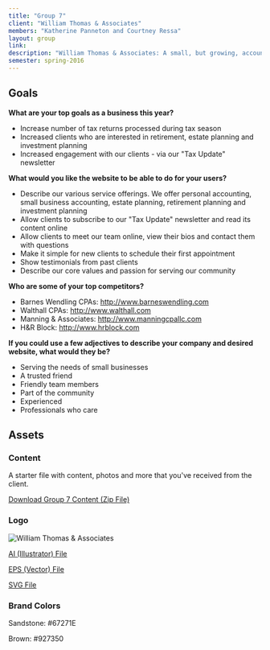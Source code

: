 ```yaml
---
title: "Group 7"
client: "William Thomas & Associates"
members: "Katherine Panneton and Courtney Ressa"
layout: group
link: 
description: "William Thomas & Associates: A small, but growing, accounting firm that has prided itself in serving its local clientele across many generations."
semester: spring-2016
---
```


## Goals

**What are your top goals as a business this year?**

* Increase number of tax returns processed during tax season
* Increased clients who are interested in retirement, estate planning and investment planning
* Increased engagement with our clients - via our "Tax Update" newsletter

**What would you like the website to be able to do for your users?**

* Describe our various service offerings.  We offer personal accounting, small business accounting, estate planning, retirement planning and investment planning
* Allow clients to subscribe to our "Tax Update" newsletter and read its content online
* Allow clients to meet our team online, view their bios and contact them with questions
* Make it simple for new clients to schedule their first appointment
* Show testimonials from past clients
* Describe our core values and passion for serving our community

**Who are some of your top competitors?**

* Barnes Wendling CPAs: http://www.barneswendling.com
* Walthall CPAs: http://www.walthall.com
* Manning & Associates: http://www.manningcpallc.com
* H&R Block: http://www.hrblock.com


**If you could use a few adjectives to describe your company and desired website, what would they be?**

* Serving the needs of small businesses
* A trusted friend
* Friendly team members
* Part of the community
* Experienced
* Professionals who care

## Assets

### Content

A starter file with content, photos and more that you've received from the client.  

<a href="class/groups/assets/group7/Group-7-Content.zip">Download Group 7 Content (Zip File)</a>

### Logo
<img src="class/groups/assets/group7/williamthomas.svg" alt="William Thomas & Associates" />

<a href="class/groups/assets/group7/williamthomas.ai">AI (Illustrator) File</a>

<a href="class/groups/assets/group7/williamthomas.eps">EPS (Vector) File</a>

<a href="class/groups/assets/group7/williamthomas.svg">SVG File</a>

### Brand Colors

Sandstone: #67271E

Brown: #927350